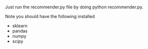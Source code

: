 Just run the recommender.py file by doing python recommender.py.

Note you should have the following installed
- sklearn
- pandas
- numpy
- scipy